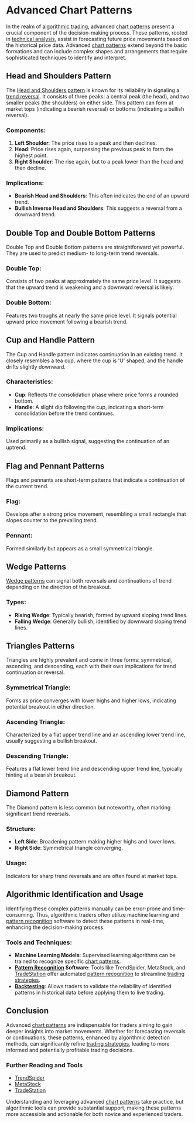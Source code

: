 # Advanced Chart Patterns

In the realm of [algorithmic trading](../a/algorithmic_trading.md), advanced [chart patterns](../c/chart_patterns.md) present a crucial component of the decision-making process. These patterns, rooted in [technical analysis](../t/technical_analysis.md), assist in forecasting future price movements based on the historical price data. Advanced [chart patterns](../c/chart_patterns.md) extend beyond the basic formations and can include complex shapes and arrangements that require sophisticated techniques to identify and interpret.

## Head and Shoulders Pattern

The [Head and Shoulders pattern](../h/head_and_shoulders_pattern.md) is known for its reliability in signaling a [trend reversal](../t/trend_reversal.md). It consists of three peaks: a central peak (the head), and two smaller peaks (the shoulders) on either side. This pattern can form at market tops (indicating a bearish reversal) or bottoms (indicating a bullish reversal).

### Components:
1. **Left Shoulder**: The price rises to a peak and then declines.
2. **Head**: Price rises again, surpassing the previous peak to form the highest point.
3. **Right Shoulder**: The rise again, but to a peak lower than the head and then decline.

### Implications:
- **Bearish Head and Shoulders**: This often indicates the end of an upward trend.
- **Bullish Inverse Head and Shoulders**: This suggests a reversal from a downward trend.

## Double Top and Double Bottom Patterns

Double Top and Double Bottom patterns are straightforward yet powerful. They are used to predict medium- to long-term trend reversals.

### Double Top:
Consists of two peaks at approximately the same price level. It suggests that the upward trend is weakening and a downward reversal is likely.

### Double Bottom:
Features two troughs at nearly the same price level. It signals potential upward price movement following a bearish trend.

## Cup and Handle Pattern

The Cup and Handle pattern indicates continuation in an existing trend. It closely resembles a tea cup, where the cup is 'U' shaped, and the handle drifts slightly downward.

### Characteristics:
- **Cup**: Reflects the consolidation phase where price forms a rounded bottom.
- **Handle**: A slight dip following the cup, indicating a short-term consolidation before the trend continues.

### Implications:
Used primarily as a bullish signal, suggesting the continuation of an uptrend.

## Flag and Pennant Patterns

Flags and pennants are short-term patterns that indicate a continuation of the current trend.

### Flag:
Develops after a strong price movement, resembling a small rectangle that slopes counter to the prevailing trend.

### Pennant:
Formed similarly but appears as a small symmetrical triangle.

## Wedge Patterns

[Wedge patterns](../w/wedge_patterns.md) can signal both reversals and continuations of trend depending on the direction of the breakout.

### Types:
- **Rising Wedge**: Typically bearish, formed by upward sloping trend lines.
- **Falling Wedge**: Generally bullish, identified by downward sloping trend lines.

## Triangles Patterns

Triangles are highly prevalent and come in three forms: symmetrical, ascending, and descending, each with their own implications for trend continuation or reversal.

### Symmetrical Triangle:
Forms as price converges with lower highs and higher lows, indicating potential breakout in either direction.

### Ascending Triangle:
Characterized by a flat upper trend line and an ascending lower trend line, usually suggesting a bullish breakout.

### Descending Triangle:
Features a flat lower trend line and descending upper trend line, typically hinting at a bearish breakout.

## Diamond Pattern

The Diamond pattern is less common but noteworthy, often marking significant trend reversals.

### Structure:
- **Left Side**: Broadening pattern making higher highs and lower lows.
- **Right Side**: Symmetrical triangle converging.

### Usage:
Indicators for sharp trend reversals and are often found at market tops.

## Algorithmic Identification and Usage

Identifying these complex patterns manually can be error-prone and time-consuming. Thus, algorithmic traders often utilize machine learning and [pattern recognition](../p/pattern_recognition.md) software to detect these patterns in real-time, enhancing the decision-making process.

### Tools and Techniques:
- **Machine Learning Models**: Supervised learning algorithms can be trained to recognize specific [chart patterns](../c/chart_patterns.md).
- **[Pattern Recognition](../p/pattern_recognition.md) Software**: Tools like TrendSpider, MetaStock, and [TradeStation](../t/tradestation.md) offer automated [pattern recognition](../p/pattern_recognition.md) to streamline [trading strategies](../t/trading_strategies.md).
- **[Backtesting](../b/backtesting.md)**: Allows traders to validate the reliability of identified patterns in historical data before applying them to live trading.

## Conclusion

Advanced [chart patterns](../c/chart_patterns.md) are indispensable for traders aiming to gain deeper insights into market movements. Whether for forecasting reversals or continuations, these patterns, enhanced by algorithmic detection methods, can significantly refine [trading strategies](../t/trading_strategies.md), leading to more informed and potentially profitable trading decisions.

### Further Reading and Tools

- [TrendSpider](https://trendspider.com)
- [MetaStock](https://www.metastock.com)
- [TradeStation](https://www.tradestation.com)

Understanding and leveraging advanced [chart patterns](../c/chart_patterns.md) take practice, but algorithmic tools can provide substantial support, making these patterns more accessible and actionable for both novice and experienced traders.